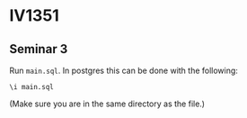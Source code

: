 # IV1351
## Seminar 3
Run `main.sql`. In postgres this can be done with the following:
```
\i main.sql
```
(Make sure you are in the same directory as the file.)
